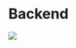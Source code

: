 # Backend
![](https://github.com/MyPersonalTrainerr/Backend/actions/workflows/django.yml/badge.svg)
